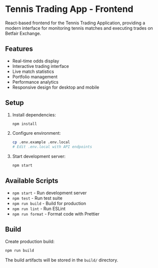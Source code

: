 # Tennis Trading App - Frontend

React-based frontend for the Tennis Trading Application, providing a modern interface for monitoring tennis matches and executing trades on Betfair Exchange.

## Features

- Real-time odds display
- Interactive trading interface
- Live match statistics
- Portfolio management
- Performance analytics
- Responsive design for desktop and mobile

## Setup

1. Install dependencies:
   ```bash
   npm install
   ```

2. Configure environment:
   ```bash
   cp .env.example .env.local
   # Edit .env.local with API endpoints
   ```

3. Start development server:
   ```bash
   npm start
   ```

## Available Scripts

- `npm start` - Run development server
- `npm test` - Run test suite
- `npm run build` - Build for production
- `npm run lint` - Run ESLint
- `npm run format` - Format code with Prettier

## Build

Create production build:
```bash
npm run build
```

The build artifacts will be stored in the `build/` directory.